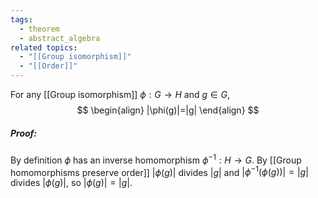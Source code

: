 ```yaml
---
tags:
  - theorem
  - abstract_algebra
related topics:
  - "[[Group isomorphism]]"
  - "[[Order]]"
---
```

For any [[Group isomorphism]] $\phi: G\to H$ and $g\in G$,$$
\begin{align}
	|\phi(g)|=|g|
\end{align}
$$
##### Proof:
By definition $\phi$ has an inverse homomorphism $\phi^{-1}:H\to G$. By [[Group homomorphisms preserve order]] $|\phi(g)|$ divides $|g|$ and $|\phi^{-1}(\phi(g))|=|g|$ divides $|\phi(g)|$, so $|\phi(g)|=|g|$.